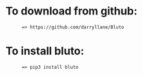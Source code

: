 # To download from github:
          => https://github.com/darryllane/Bluto
          
 # To install bluto:
          => pip3 install bluto 
          
